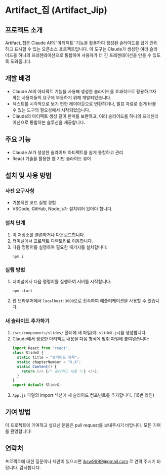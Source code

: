 # Artifact_집 (Artifact_Jip)

## 프로젝트 소개
Artifact_집은 Claude AI의 '아티팩트' 기능을 활용하여 생성된 슬라이드를 쉽게 관리하고 표시할 수 있는 오픈소스 프로젝트입니다. 이 도구는 Claude가 생성한 여러 슬라이드를 하나의 프레젠테이션으로 통합하여 사용자가 더 긴 프레젠테이션을 만들 수 있도록 도와줍니다.

## 개발 배경
- Claude AI의 아티팩트 기능을 사용해 생성한 슬라이드를 효과적으로 활용하고자 하는 사용자들의 요구에 부응하기 위해 개발되었습니다.
- 텍스트를 시각적으로 보기 편한 레이아웃으로 변환하거나, 발표 자료로 쉽게 바꿀 수 있는 도구의 필요성에서 시작되었습니다.
- Claude의 아티팩트 생성 길이 한계를 보완하고, 여러 슬라이드를 하나의 프레젠테이션으로 통합하는 솔루션을 제공합니다.

## 주요 기능
- Claude AI가 생성한 슬라이드 아티팩트를 쉽게 통합하고 관리
- React 기술을 활용한 웹 기반 슬라이드 뷰어

## 설치 및 사용 방법

### 사전 요구사항
- 기본적인 코드 실행 경험
- VSCode, GitHub, Node.js가 설치되어 있어야 합니다.

### 설치 단계
1. 이 저장소를 클론하거나 다운로드합니다.
2. 터미널에서 프로젝트 디렉토리로 이동합니다.
3. 다음 명령어를 실행하여 필요한 패키지를 설치합니다:
   ```
   npm i
   ```

### 실행 방법
1. 터미널에서 다음 명령어를 실행하여 서버를 시작합니다:
   ```
   npm start
   ```
2. 웹 브라우저에서 `localhost:3000`으로 접속하여 애플리케이션을 사용할 수 있습니다.

### 새 슬라이드 추가하기
1. `/src/components/slides/` 폴더에 새 파일(예: `slideX.js`)을 생성합니다.
2. Claude에서 생성한 아티팩트 내용을 다음 형식에 맞춰 파일에 붙여넣습니다:
   ```javascript
   import React from 'react';
   class SlideX {
     static title = "슬라이드 제목";
     static chapterNumber = "X.X";
     static Content() {
       return (<> {/* 슬라이드 내용 */} </>);
     }
   }
   export default SlideX;
   ```
3. `App.js` 파일의 import 섹션에 새 슬라이드 컴포넌트를 추가합니다. (16번 라인)

## 기여 방법
이 프로젝트에 기여하고 싶으신 분들은 pull request를 보내주시기 바랍니다. 모든 기여를 환영합니다!

## 연락처
프로젝트에 대한 질문이나 제안이 있으시면 iksw9999@gmail.com 로 연락 주시기 바랍니다. 감사합니다.